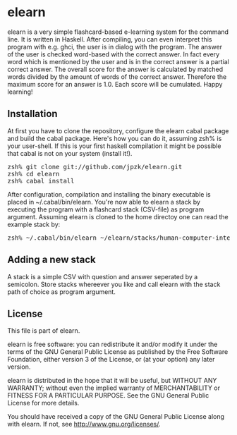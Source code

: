 # elearn 

elearn is a very simple flashcard-based e-learning system for the command line. It is written in Haskell. After compiling, you can even interpret this program with e.g. ghci, the user is in dialog with the program. The answer of the user is checked word-based with the correct answer. In fact every word which is mentioned by the user and is in the correct answer is a partial correct answer. The overall score for the answer is calculated by matched words divided by the amount of words of the correct answer. Therefore the maximum score for an answer is 1.0. Each score will be cumulated. Happy learning!

## Installation 

At first you have to clone the repository, configure the elearn cabal package and build the cabal package. Here's how you can do it, assuming zsh% is your user-shell. If this is your first haskell compilation it might be possible that cabal is not on your system (install it!).

<pre>
zsh% git clone git://github.com/jpzk/elearn.git
zsh% cd elearn
zsh% cabal install
</pre>

After configuration, compilation and installing the binary executable is placed in ~/.cabal/bin/elearn. You're now able to elearn a stack by executing the program with a flashcard stack (CSV-file) as program argument. Assuming elearn is cloned to the home directoy one can read the example stack by: 

<pre>
zsh% ~/.cabal/bin/elearn ~/elearn/stacks/human-computer-interaction.stack
</pre>

## Adding a new stack

A stack is a simple CSV with question and answer seperated by a semicolon. Store stacks whereever you like and call elearn with the stack path of choice as program argument.  

## License 

This file is part of elearn.

elearn is free software: you can redistribute it and/or modify
it under the terms of the GNU General Public License as published by
the Free Software Foundation, either version 3 of the License, or
(at your option) any later version.

elearn is distributed in the hope that it will be useful,
but WITHOUT ANY WARRANTY; without even the implied warranty of
MERCHANTABILITY or FITNESS FOR A PARTICULAR PURPOSE.  See the
GNU General Public License for more details.

You should have received a copy of the GNU General Public License
along with elearn.  If not, see <http://www.gnu.org/licenses/>.




